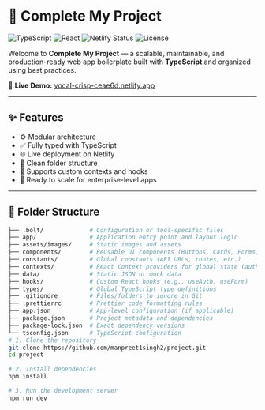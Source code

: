 # 🚀 Complete My Project

![TypeScript](https://img.shields.io/badge/Language-TypeScript-blue)
![React](https://img.shields.io/badge/Library-React-61DAFB?logo=react)
![Netlify Status](https://img.shields.io/netlify/your-site-id?style=flat&logo=netlify)
![License](https://img.shields.io/badge/License-MIT-green)

Welcome to **Complete My Project** — a scalable, maintainable, and production-ready web app boilerplate built with **TypeScript** and organized using best practices.

🔗 **Live Demo:** [vocal-crisp-ceae6d.netlify.app](https://vocal-crisp-ceae6d.netlify.app/auth/login)

---

## ✨ Features

- ⚙️ Modular architecture
- ✅ Fully typed with TypeScript
- 🌐 Live deployment on Netlify
- 🎯 Clean folder structure
- 🌈 Supports custom contexts and hooks
- 🚀 Ready to scale for enterprise-level apps

---


## 🧱 Folder Structure

```bash
├── .bolt/             # Configuration or tool-specific files
├── app/               # Application entry point and layout logic
├── assets/images/     # Static images and assets
├── components/        # Reusable UI components (Buttons, Cards, Forms, etc.)
├── constants/         # Global constants (API URLs, routes, etc.)
├── contexts/          # React Context providers for global state (auth, theme, etc.)
├── data/              # Static JSON or mock data
├── hooks/             # Custom React hooks (e.g., useAuth, useForm)
├── types/             # Global TypeScript type definitions
├── .gitignore         # Files/folders to ignore in Git
├── .prettierrc        # Prettier code formatting rules
├── app.json           # App-level configuration (if applicable)
├── package.json       # Project metadata and dependencies
├── package-lock.json  # Exact dependency versions
└── tsconfig.json      # TypeScript configuration
# 1. Clone the repository
git clone https://github.com/manpreet1singh2/project.git
cd project

# 2. Install dependencies
npm install

# 3. Run the development server
npm run dev
